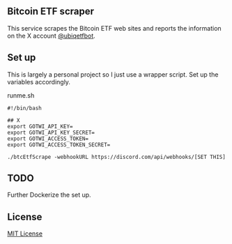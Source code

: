 ## Bitcoin ETF scraper

This service scrapes the Bitcoin ETF web sites and reports the information on the X account [@ubiqetfbot](https://twitter.com/ubiqetfbot).

## Set up

This is largely a personal project so I just use a wrapper script. Set up the variables accordingly.

runme.sh
```
#!/bin/bash

## X
export GOTWI_API_KEY=
export GOTWI_API_KEY_SECRET=
export GOTWI_ACCESS_TOKEN=
export GOTWI_ACCESS_TOKEN_SECRET=

./btcEtfScrape -webhookURL https://discord.com/api/webhooks/[SET THIS]
```

## TODO

Further Dockerize the set up.

## License

[MIT License](LICENSE)
